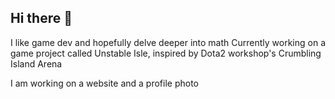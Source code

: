 ## Hi there 👋

<!--
**BlazeChron/BlazeChron** is a ✨ _special_ ✨ repository because its `README.md` (this file) appears on your GitHub profile.

Here are some ideas to get you started:

- 🔭 I’m currently working on ...
- 🌱 I’m currently learning ...
- 👯 I’m looking to collaborate on ...
- 🤔 I’m looking for help with ...
- 💬 Ask me about ...
- 📫 How to reach me: ...
- 😄 Pronouns: ...
- ⚡ Fun fact: ...
-->
I like game dev and hopefully delve deeper into math
Currently working on a game project called Unstable Isle, inspired by Dota2 workshop's Crumbling Island Arena

I am working on a website and a profile photo
